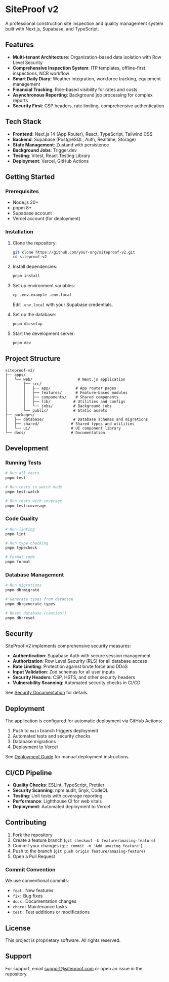 # SiteProof v2

A professional construction site inspection and quality management system built with Next.js, Supabase, and TypeScript.

## Features

- **Multi-tenant Architecture**: Organization-based data isolation with Row Level Security
- **Comprehensive Inspection System**: ITP templates, offline-first inspections, NCR workflow
- **Smart Daily Diary**: Weather integration, workforce tracking, equipment management
- **Financial Tracking**: Role-based visibility for rates and costs
- **Asynchronous Reporting**: Background job processing for complex reports
- **Security First**: CSP headers, rate limiting, comprehensive authentication

## Tech Stack

- **Frontend**: Next.js 14 (App Router), React, TypeScript, Tailwind CSS
- **Backend**: Supabase (PostgreSQL, Auth, Realtime, Storage)
- **State Management**: Zustand with persistence
- **Background Jobs**: Trigger.dev
- **Testing**: Vitest, React Testing Library
- **Deployment**: Vercel, GitHub Actions

## Getting Started

### Prerequisites

- Node.js 20+
- pnpm 8+
- Supabase account
- Vercel account (for deployment)

### Installation

1. Clone the repository:

   ```bash
   git clone https://github.com/your-org/siteproof-v2.git
   cd siteproof-v2
   ```

2. Install dependencies:

   ```bash
   pnpm install
   ```

3. Set up environment variables:

   ```bash
   cp .env.example .env.local
   ```

   Edit `.env.local` with your Supabase credentials.

4. Set up the database:

   ```bash
   pnpm db:setup
   ```

5. Start the development server:
   ```bash
   pnpm dev
   ```

## Project Structure

```
siteproof-v2/
├── apps/
│   └── web/                    # Next.js application
│       ├── src/
│       │   ├── app/           # App router pages
│       │   ├── features/      # Feature-based modules
│       │   ├── components/    # Shared components
│       │   ├── lib/          # Utilities and configs
│       │   └── jobs/         # Background jobs
│       └── public/           # Static assets
├── packages/
│   ├── database/             # Database schemas and migrations
│   ├── shared/              # Shared types and utilities
│   └── ui/                  # UI component library
└── docs/                    # Documentation
```

## Development

### Running Tests

```bash
# Run all tests
pnpm test

# Run tests in watch mode
pnpm test:watch

# Run tests with coverage
pnpm test:coverage
```

### Code Quality

```bash
# Run linting
pnpm lint

# Run type checking
pnpm typecheck

# Format code
pnpm format
```

### Database Management

```bash
# Run migrations
pnpm db:migrate

# Generate types from database
pnpm db:generate-types

# Reset database (caution!)
pnpm db:reset
```

## Security

SiteProof v2 implements comprehensive security measures:

- **Authentication**: Supabase Auth with secure session management
- **Authorization**: Row Level Security (RLS) for all database access
- **Rate Limiting**: Protection against brute force and DDoS
- **Input Validation**: Zod schemas for all user inputs
- **Security Headers**: CSP, HSTS, and other security headers
- **Vulnerability Scanning**: Automated security checks in CI/CD

See [Security Documentation](./docs/security.md) for details.

## Deployment

The application is configured for automatic deployment via GitHub Actions:

1. Push to `main` branch triggers deployment
2. Automated tests and security checks
3. Database migrations
4. Deployment to Vercel

See [Deployment Guide](./docs/deployment.md) for manual deployment instructions.

## CI/CD Pipeline

- **Quality Checks**: ESLint, TypeScript, Prettier
- **Security Scanning**: npm audit, Snyk, CodeQL
- **Testing**: Unit tests with coverage reporting
- **Performance**: Lighthouse CI for web vitals
- **Deployment**: Automated deployment to Vercel

## Contributing

1. Fork the repository
2. Create a feature branch (`git checkout -b feature/amazing-feature`)
3. Commit your changes (`git commit -m 'Add amazing feature'`)
4. Push to the branch (`git push origin feature/amazing-feature`)
5. Open a Pull Request

### Commit Convention

We use conventional commits:

- `feat:` New features
- `fix:` Bug fixes
- `docs:` Documentation changes
- `chore:` Maintenance tasks
- `test:` Test additions or modifications

## License

This project is proprietary software. All rights reserved.

## Support

For support, email support@siteproof.com or open an issue in the repository.

